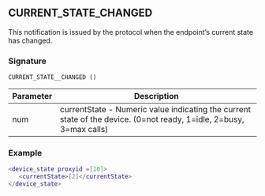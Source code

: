 ## CURRENT\_STATE\_CHANGED

This notification is issued by the protocol  when the endpoint’s current state has changed.


### Signature

`CURRENT_STATE__CHANGED ()`


| Parameter | Description                                                                                                         |
| --------- | ------------------------------------------------------------------------------------------------------------------- |
| num       | currentState - Numeric value indicating the current state of the device. (0=not ready, 1=idle, 2=busy, 3=max calls) |


### Example

```lua
<device_state proxyid =[10]>
   <currentState>[2]</currentState>
</device_state>
```
